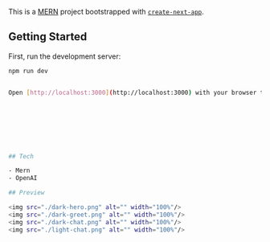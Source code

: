 This is a [MERN](https://nextjs.org/) project bootstrapped with [`create-next-app`](https://github.com/vercel/next.js/tree/canary/packages/create-next-app).

## Getting Started

First, run the development server:

```bash
npm run dev


Open [http://localhost:3000](http://localhost:3000) with your browser to see the result.








## Tech

- Mern 
- OpenAI

## Preview

<img src="./dark-hero.png" alt="" width="100%"/>
<img src="./dark-greet.png" alt="" width="100%"/>
<img src="./dark-chat.png" alt="" width="100%"/>
<img src="./light-chat.png" alt="" width="100%"/>


